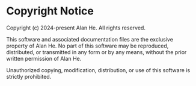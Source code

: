 # Copyright Notice

Copyright (c) 2024-present Alan He. All rights reserved.

This software and associated documentation files are the exclusive property of Alan He.
No part of this software may be reproduced, distributed, or transmitted in any form or by any means,
without the prior written permission of Alan He.

Unauthorized copying, modification, distribution, or use of this software is strictly prohibited.

